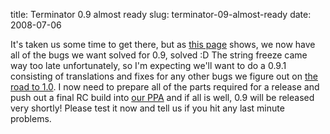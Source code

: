title: Terminator 0.9 almost ready
slug: terminator-09-almost-ready
date: 2008-07-06


It's taken us some time to get there, but as [this page](https://launchpad.net/terminator/+milestone/0.9 "Bugs milestoned for 0.9") shows, we now have all of the bugs we want solved for 0.9, solved :D
The string freeze came way too late unfortunately, so I'm expecting we'll want to do a 0.9.1 consisting of translations and fixes for any other bugs we figure out on [the road to 1.0](https://launchpad.net/terminator/+milestone/1.0-beta "Bugs milestoned for 1.0").
I now need to prepare all of the parts required for a release and push out a final RC build into [our PPA](https://launchpad.net/~gnome-terminator/+archive "Terminator PPA") and if all is well, 0.9 will be released very shortly! Please test it now and tell us if you hit any last minute problems.
